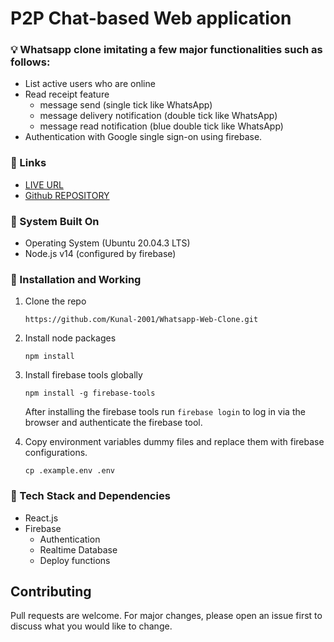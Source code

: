 # P2P Chat-based Web application

### 💡 Whatsapp clone imitating a few major functionalities such as follows:

- List active users who are online
- Read receipt feature
  - message send (single tick like WhatsApp)
  - message delivery notification (double tick like WhatsApp)
  - message read notification (blue double tick like WhatsApp)
- Authentication with Google single sign-on using firebase.

### 🔗 Links

- [LIVE URL](https://whatsapp-clone-13e3a.web.app)
- [Github REPOSITORY](https://github.com/Kunal-2001/Whatsapp-Web-Clone.git)

### 📂 System Built On

- Operating System (Ubuntu 20.04.3 LTS)
- Node.js v14 (configured by firebase)

### 🔑 Installation and Working

1. Clone the repo
   ```
   https://github.com/Kunal-2001/Whatsapp-Web-Clone.git
   ```
2. Install node packages
   ```
   npm install
   ```
3. Install firebase tools globally

   ```
   npm install -g firebase-tools
   ```

   After installing the firebase tools run `firebase login` to log in via the browser and authenticate the firebase tool.

4. Copy environment variables dummy files and replace them with firebase configurations.
   ```
   cp .example.env .env
   ```

### 📱 Tech Stack and Dependencies

- React.js
- Firebase
  - Authentication
  - Realtime Database
  - Deploy functions

## Contributing

Pull requests are welcome. For major changes, please open an issue first to discuss what you would like to change.
